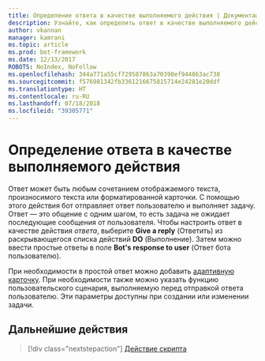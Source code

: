 ```yaml
---
title: Определение ответа в качестве выполняемого действия | Документация Майкрософт
description: Узнайте, как определить ответ в качестве выполняемого действия.
author: vkannan
manager: kamrani
ms.topic: article
ms.prod: bot-framework
ms.date: 12/13/2017
ROBOTS: NoIndex, NoFollow
ms.openlocfilehash: 344a771a55cf729587863a70398ef944863ac738
ms.sourcegitcommit: f576981342fb3361216675815714e24281e20ddf
ms.translationtype: HT
ms.contentlocale: ru-RU
ms.lasthandoff: 07/18/2018
ms.locfileid: "39305771"
---
```

# <a name="define-a-reply-as-a-do-action"></a>Определение ответа в качестве выполняемого действия

Ответ может быть любым сочетанием отображаемого текста, произносимого текста или форматированной карточки. С помощью этого действия бот отправляет ответ пользователю и выполняет задачу. Ответ — это общение с одним шагом, то есть задача не ожидает последующие сообщения от пользователя. Чтобы настроить ответ в качестве действия *ответа*, выберите **Give a reply** (Ответить) из раскрывающегося списка действий **DO** (Выполнение). Затем можно ввести простые ответы в поле **Bot's response to user** (Ответ бота пользователю).

При необходимости в простой ответ можно добавить [адаптивную карточку](conversation-designer-adaptive-cards.md). При необходимости также можно указать функцию пользовательского сценария, выполняемую перед отправкой ответа пользователю. Эти параметры доступны при создании или изменении задачи. 

## <a name="next-step"></a>Дальнейшие действия
> [!div class="nextstepaction"]
> [Действие скрипта](conversation-designer-script-function.md)
